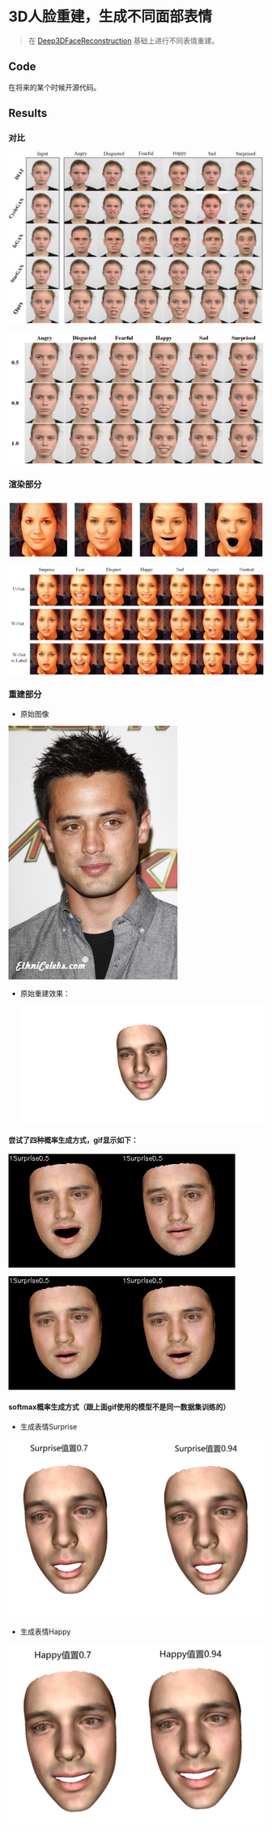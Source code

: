 # 3D人脸重建，生成不同面部表情

> 在 [Deep3DFaceReconstruction](https://github.com/microsoft/Deep3DFaceReconstruction) 基础上进行不同表情重建。

## Code

在将来的某个时候开源代码。

## Results

### 对比

![img](results/compare.png)

![img](results/values.png)

### 渲染部分

![img](results/input.png)

![img](results/output.png)

### 重建部分

* 原始图像

![](input/000007.jpg)

* 原始重建效果：

  ![](results/000007_mesh00.png)

#### 尝试了四种概率生成方式，gif显示如下：

![](./results/demo_softmax.gif)![](./results/demo_softplusmax.gif)

![](./results/demo_smoothmaxL1.gif)![](./results/demo_smoothmaxL2.gif)



#### softmax概率生成方式（跟上面gif使用的模型不是同一数据集训练的）

* 生成表情Surprise

![](results/surprise.png)

* 生成表情Happy

![](results/happy.png)

